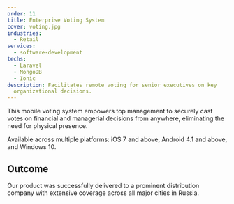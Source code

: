 ```yaml
---
order: 11
title: Enterprise Voting System
cover: voting.jpg
industries:
  - Retail
services:
  - software-development
techs:
  - Laravel
  - MongoDB
  - Ionic
description: Facilitates remote voting for senior executives on key
  organizational decisions.
---
```

This mobile voting system empowers top management to securely cast votes on financial and managerial decisions from anywhere, eliminating the need for physical presence. 

Available across multiple platforms: iOS 7 and above, Android 4.1 and above, and Windows 10.

## Outcome

Our product was successfully delivered to a prominent distribution company with extensive coverage across all major cities in Russia.
